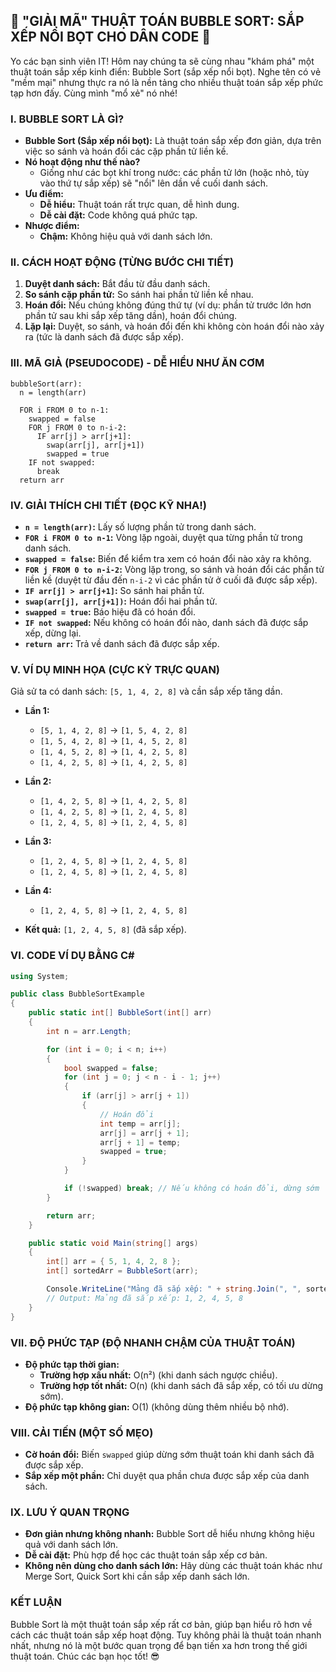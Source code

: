 ## **🚀 "GIẢI MÃ" THUẬT TOÁN BUBBLE SORT: SẮP XẾP NỔI BỌT CHO DÂN CODE 🚀**

Yo các bạn sinh viên IT! Hôm nay chúng ta sẽ cùng nhau "khám phá" một thuật toán sắp xếp kinh điển: Bubble Sort (sắp xếp
nổi bọt). Nghe tên có vẻ "mềm mại" nhưng thực ra nó là nền tảng cho nhiều thuật toán sắp xếp phức tạp hơn đấy. Cùng
mình "mổ xẻ" nó nhé!

### **I. BUBBLE SORT LÀ GÌ?**

* **Bubble Sort (Sắp xếp nổi bọt):** Là thuật toán sắp xếp đơn giản, dựa trên việc so sánh và hoán đổi các cặp phần tử
  liền kề.
* **Nó hoạt động như thế nào?**
    * Giống như các bọt khí trong nước: các phần tử lớn (hoặc nhỏ, tùy vào thứ tự sắp xếp) sẽ "nổi" lên dần về cuối danh
      sách.
* **Ưu điểm:**
    * **Dễ hiểu:** Thuật toán rất trực quan, dễ hình dung.
    * **Dễ cài đặt:** Code không quá phức tạp.
* **Nhược điểm:**
    * **Chậm:** Không hiệu quả với danh sách lớn.

### **II. CÁCH HOẠT ĐỘNG (TỪNG BƯỚC CHI TIẾT)**

1. **Duyệt danh sách:** Bắt đầu từ đầu danh sách.
2. **So sánh cặp phần tử:** So sánh hai phần tử liền kề nhau.
3. **Hoán đổi:** Nếu chúng không đúng thứ tự (ví dụ: phần tử trước lớn hơn phần tử sau khi sắp xếp tăng dần), hoán đổi
   chúng.
4. **Lặp lại:** Duyệt, so sánh, và hoán đổi đến khi không còn hoán đổi nào xảy ra (tức là danh sách đã được sắp xếp).

### **III. MÃ GIẢ (PSEUDOCODE) - DỄ HIỂU NHƯ ĂN CƠM**

```
bubbleSort(arr):
  n = length(arr)

  FOR i FROM 0 to n-1:
    swapped = false
    FOR j FROM 0 to n-i-2:
      IF arr[j] > arr[j+1]:
        swap(arr[j], arr[j+1])
        swapped = true
    IF not swapped:
      break
  return arr
```

### **IV. GIẢI THÍCH CHI TIẾT (ĐỌC KỸ NHA!)**

* **`n = length(arr)`:** Lấy số lượng phần tử trong danh sách.
* **`FOR i FROM 0 to n-1`:** Vòng lặp ngoài, duyệt qua từng phần tử trong danh sách.
* **`swapped = false`:** Biến để kiểm tra xem có hoán đổi nào xảy ra không.
* **`FOR j FROM 0 to n-i-2`:** Vòng lặp trong, so sánh và hoán đổi các phần tử liền kề (duyệt từ đầu đến `n-i-2` vì các
  phần tử ở cuối đã được sắp xếp).
* **`IF arr[j] > arr[j+1]`:** So sánh hai phần tử.
* **`swap(arr[j], arr[j+1])`:** Hoán đổi hai phần tử.
* **`swapped = true`:** Báo hiệu đã có hoán đổi.
* **`IF not swapped`:** Nếu không có hoán đổi nào, danh sách đã được sắp xếp, dừng lại.
* **`return arr`:** Trả về danh sách đã được sắp xếp.

### **V. VÍ DỤ MINH HỌA (CỰC KỲ TRỰC QUAN)**

Giả sử ta có danh sách: `[5, 1, 4, 2, 8]` và cần sắp xếp tăng dần.

* **Lần 1:**
    * `[5, 1, 4, 2, 8]` -> `[1, 5, 4, 2, 8]`
    * `[1, 5, 4, 2, 8]` -> `[1, 4, 5, 2, 8]`
    * `[1, 4, 5, 2, 8]` -> `[1, 4, 2, 5, 8]`
    * `[1, 4, 2, 5, 8]` -> `[1, 4, 2, 5, 8]`
* **Lần 2:**
    * `[1, 4, 2, 5, 8]` -> `[1, 4, 2, 5, 8]`
    * `[1, 4, 2, 5, 8]` -> `[1, 2, 4, 5, 8]`
    * `[1, 2, 4, 5, 8]` -> `[1, 2, 4, 5, 8]`
* **Lần 3:**
    * `[1, 2, 4, 5, 8]` -> `[1, 2, 4, 5, 8]`
    * `[1, 2, 4, 5, 8]` -> `[1, 2, 4, 5, 8]`
* **Lần 4:**
    * `[1, 2, 4, 5, 8]` -> `[1, 2, 4, 5, 8]`

* **Kết quả:** `[1, 2, 4, 5, 8]` (đã sắp xếp).

### **VI. CODE VÍ DỤ BẰNG C#**

```csharp
using System;

public class BubbleSortExample
{
    public static int[] BubbleSort(int[] arr)
    {
        int n = arr.Length;

        for (int i = 0; i < n; i++)
        {
            bool swapped = false;
            for (int j = 0; j < n - i - 1; j++)
            {
                if (arr[j] > arr[j + 1])
                {
                    // Hoán đổi
                    int temp = arr[j];
                    arr[j] = arr[j + 1];
                    arr[j + 1] = temp;
                    swapped = true;
                }
            }

            if (!swapped) break; // Nếu không có hoán đổi, dừng sớm
        }

        return arr;
    }

    public static void Main(string[] args)
    {
        int[] arr = { 5, 1, 4, 2, 8 };
        int[] sortedArr = BubbleSort(arr);

        Console.WriteLine("Mảng đã sắp xếp: " + string.Join(", ", sortedArr));
        // Output: Mảng đã sắp xếp: 1, 2, 4, 5, 8
    }
}
```

### **VII. ĐỘ PHỨC TẠP (ĐỘ NHANH CHẬM CỦA THUẬT TOÁN)**

* **Độ phức tạp thời gian:**
    * **Trường hợp xấu nhất:** O(n²) (khi danh sách ngược chiều).
    * **Trường hợp tốt nhất:** O(n) (khi danh sách đã sắp xếp, có tối ưu dừng sớm).
* **Độ phức tạp không gian:** O(1) (không dùng thêm nhiều bộ nhớ).

### **VIII. CẢI TIẾN (MỘT SỐ MẸO)**

* **Cờ hoán đổi:** Biến `swapped` giúp dừng sớm thuật toán khi danh sách đã được sắp xếp.
* **Sắp xếp một phần:** Chỉ duyệt qua phần chưa được sắp xếp của danh sách.

### **IX. LƯU Ý QUAN TRỌNG**

* **Đơn giản nhưng không nhanh:** Bubble Sort dễ hiểu nhưng không hiệu quả với danh sách lớn.
* **Dễ cài đặt:** Phù hợp để học các thuật toán sắp xếp cơ bản.
* **Không nên dùng cho danh sách lớn:** Hãy dùng các thuật toán khác như Merge Sort, Quick Sort khi cần sắp xếp danh
  sách lớn.

### **KẾT LUẬN**

Bubble Sort là một thuật toán sắp xếp rất cơ bản, giúp bạn hiểu rõ hơn về cách các thuật toán sắp xếp hoạt động. Tuy
không phải là thuật toán nhanh nhất, nhưng nó là một bước quan trọng để bạn tiến xa hơn trong thế giới thuật toán. Chúc
các bạn học tốt! 😎
